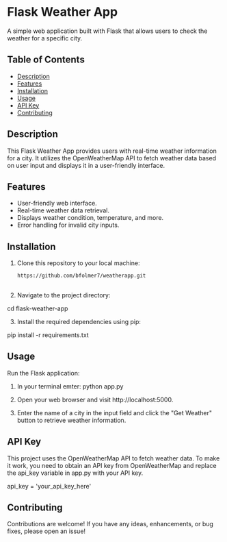 # Flask Weather App

A simple web application built with Flask that allows users to check the weather for a specific city.

## Table of Contents

- [Description](#description)
- [Features](#features)
- [Installation](#installation)
- [Usage](#usage)
- [API Key](#api-key)
- [Contributing](#contributing)


## Description

This Flask Weather App provides users with real-time weather information for a city. It utilizes the OpenWeatherMap API to fetch weather data based on user input and displays it in a user-friendly interface.

## Features

- User-friendly web interface.
- Real-time weather data retrieval.
- Displays weather condition, temperature, and more.
- Error handling for invalid city inputs.

## Installation

1. Clone this repository to your local machine:

   ```bash
   https://github.com/bfolmer7/weatherapp.git
  
2. Navigate to the project directory:
  
  cd flask-weather-app

3. Install the required dependencies using pip:
  
  pip install -r requirements.txt

## Usage
Run the Flask application:

1. In your terminal emter: python app.py

2. Open your web browser and visit http://localhost:5000.

3. Enter the name of a city in the input field and click the "Get Weather" button to retrieve weather information.

## API Key
This project uses the OpenWeatherMap API to fetch weather data. To make it work, you need to obtain an API key from OpenWeatherMap and replace the api_key variable in app.py with your API key.

api_key = 'your_api_key_here'


## Contributing

Contributions are welcome! If you have any ideas, enhancements, or bug fixes, please open an issue!



